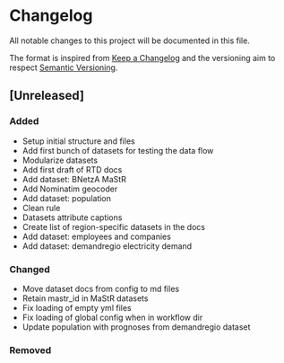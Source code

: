 # Changelog
All notable changes to this project will be documented in this file.

The format is inspired from [Keep a Changelog](http://keepachangelog.com/en/1.0.0/)
and the versioning aim to respect [Semantic Versioning](http://semver.org/spec/v2.0.0.html).

## [Unreleased]

### Added

- Setup initial structure and files
- Add first bunch of datasets for testing the data flow
- Modularize datasets
- Add first draft of RTD docs
- Add dataset: BNetzA MaStR
- Add Nominatim geocoder
- Add dataset: population
- Clean rule
- Datasets attribute captions
- Create list of region-specific datasets in the docs
- Add dataset: employees and companies
- Add dataset: demandregio electricity demand

### Changed

- Move dataset docs from config to md files
- Retain mastr_id in MaStR datasets
- Fix loading of empty yml files
- Fix loading of global config when in workflow dir
- Update population with prognoses from demandregio dataset

### Removed

